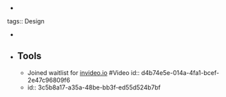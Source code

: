 -
tags:: Design

-
- ## Tools
	- Joined waitlist for [invideo.io](https://invideo.io/ai/) #Video
	  id:: d4b74e5e-014a-4fa1-bcef-2e47c96809f6
	- id:: 3c5b8a17-a35a-48be-bb3f-ed55d524b7bf